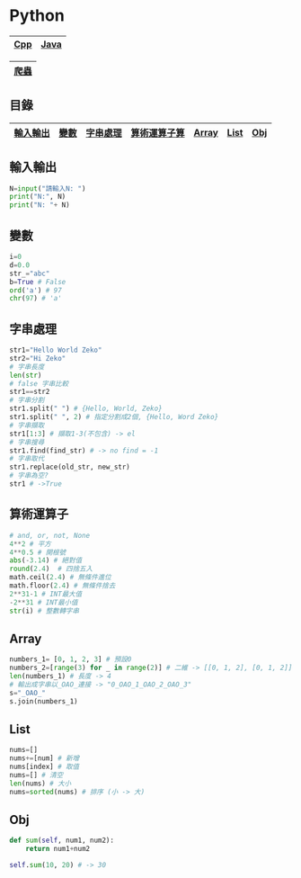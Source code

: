 # Python
|[Cpp](../Cpp)|[Java](../Java)|
|-|-|

|[爬蟲](./python/webcrawler.py)|
|-|
## 目錄
|[輸入輸出](#輸入輸出)|[變數](#變數)|[字串處理](#字串處理)|[算術運算子算](#算術運算子)|[Array](#Array)|[List](#List)|[Obj](#Obj)|
|-|-|-|-|-|-|-|

## 輸入輸出
```python
N=input("請輸入N: ")
print("N:", N)
print("N: "+ N)
```

## 變數
```python
i=0
d=0.0
str_="abc"
b=True # False
ord('a') # 97
chr(97) # 'a'
```

## 字串處理
```python
str1="Hello World Zeko"
str2="Hi Zeko"
# 字串長度
len(str)
# false 字串比較
str1==str2
# 字串分割
str1.split(" ") # {Hello, World, Zeko}
str1.split(" ", 2) # 指定分割成2個, {Hello, Word Zeko}
# 字串擷取
str1[1:3] # 擷取1-3(不包含) -> el
# 字串搜尋
str1.find(find_str) # -> no find = -1
# 字串取代
str1.replace(old_str, new_str)
# 字串為空?
str1 # ->True
```

## 算術運算子
```python
# and, or, not, None
4**2 # 平方
4**0.5 # 開根號
abs(-3.14) # 絕對值
round(2.4)	# 四捨五入
math.ceil(2.4) # 無條件進位
math.floor(2.4) # 無條件捨去
2**31-1 # INT最大值
-2**31 # INT最小值
str(i) # 整數轉字串
```

## Array
```python
numbers_1= [0, 1, 2, 3] # 預設0
numbers_2=[range(3) for _ in range(2)] # 二維 -> [[0, 1, 2], [0, 1, 2]]
len(numbers_1) # 長度 -> 4
# 輸出成字串以_OAO_連接 -> "0_OAO_1_OAO_2_OAO_3"
s="_OAO_"
s.join(numbers_1)
```

## List
```python
nums=[]
nums+=[num] # 新增
nums[index] # 取值
nums=[] # 清空
len(nums) # 大小	
nums=sorted(nums) # 排序 (小 -> 大)
```

## Obj
```python
def sum(self, num1, num2):
    return num1+num2

self.sum(10, 20) # -> 30
```